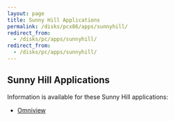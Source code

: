 ```yaml
---
layout: page
title: Sunny Hill Applications
permalink: /disks/pcx86/apps/sunnyhill/
redirect_from:
  - /disks/pc/apps/sunnyhill/
redirect_from:
  - /disks/pc/apps/sunnyhill/
---
```


Sunny Hill Applications
---

Information is available for these Sunny Hill applications:

* [Omniview](omniview/)
